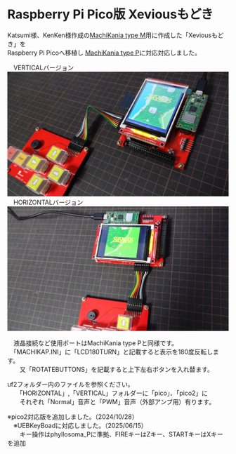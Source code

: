 # Raspberry Pi Pico版 Xeviousもどき  
Katsumi様、KenKen様作成の[MachiKania type M](http://www.ze.em-net.ne.jp/~kenken/machikania/typem.html)用に作成した「Xeviousもどき」を  
Raspberry Pi Picoへ移植し [MachiKania type P](http://www.ze.em-net.ne.jp/~kenken/machikania/typep.html)に対応対応しました。    
 
　VERTICALバージョン  
![](Xevious1.jpg)  
　HORIZONTALバージョン  
![](Xevious2.jpg)  

　液晶接続など使用ポートはMachiKania type Pと同様です。  
　「MACHIKAP.INI」に「LCD180TURN」と記載すると表示を180度反転します。  
　　又「ROTATEBUTTONS」を記載すると上下左右ボタンを入れ替ます。  

uf2フォルダー内のファイルを参照ください。  
　　「HORIZONTAL」,「VERTICAL」フォルダーに「pico」、「pico2」に  
　　それぞれ「Normal」音声と「PWM」音声（外部アンプ用）有ります。  

   ※pico2対応版を追加しました。（2024/10/28）  
 　※UEBKeyBoadに対応しました。（2025/06/15）  
 　　キー操作はphyllosoma_Pに準拠、FIREキーはZキー、STARTキーはXキーを追加
